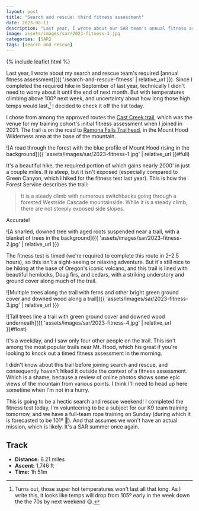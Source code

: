 ```yaml
---
layout: post
title: "Search and rescue: third fitness assessment"
date: 2023-08-11
description: "Last year, I wrote about our SAR team's annual fitness assessment. With temperatures expecting to exceed 100º in the Northwest next week, I decided to check it off the list today."
image: assets/images/sar/2023-fitness-1.jpg
categories: [SAR]
tags: [search and rescue]
---
```


{% include leaflet.html %}

Last year, I wrote about my search and rescue team's required [annual fitness assessment]({{ '/search-and-rescue-fitness' | relative_url }}). Since I completed the required hike in September of last year, technically I didn't need to worry about it until the end of next month. But with temperatures climbing above 100º next week, and uncertainty about how long those high temps would last,[^1] I decided to check it off the list today.

[^1]: Turns out, those super hot temperatures won't last all that long. As I write this, it looks like temps will drop from 105º early in the week down the the 70s by next weekend 😌.

I chose from among the approved routes the [Cast Creek trail](https://www.fs.usda.gov/recarea/mthood/recreation/hiking/recarea/?recid=53350&actid=50), which was the venue for my training cohort's initial fitness assessment when I joined in 2021. The trail is on the road to [Ramona Falls Trailhead](https://www.fs.usda.gov/recarea/mthood/recarea/?recid=53600),  in the Mount Hood Wilderness area at the base of the mountain.

![A road through the forest with the blue profile of Mount Hood rising in the background]({{ 'assets/images/sar/2023-fitness-1.jpg' | relative_url }}#full)

It's a beautiful hike, the required portion of which gains nearly 2000' in just a couple miles. It is steep, but it isn't exposed (especially compared to Green Canyon, which I hiked for the fitness test last year). This is how the Forest Service describes the trail:

> It is a steady climb with numerous switchbacks going through a forested Westside Cascade mountainside. While it is a steady climb, there are not steeply exposed side slopes.

Accurate!

![A snarled, downed tree with aged roots suspended near a trail, with a blanket of trees in the background]({{ 'assets/images/sar/2023-fitness-2.jpg' | relative_url }})

The fitness test is timed (we're required to complete this route in 2–2.5 hours), so this isn't a sight-seeing or relaxing adventure. But it's still nice to be hiking at the base of Oregon's iconic volcano, and this trail is lined with beautiful hemlocks, Doug firs, and cedars, with a striking understory and ground cover along much of the trail.

![Multiple trees along the trail with ferns and other bright green ground cover and downed wood along a trail]({{ 'assets/images/sar/2023-fitness-3.jpg' | relative_url }})

![Tall trees line a trail with green ground cover and downed wood underneath]({{ 'assets/images/sar/2023-fitness-4.jpg' | relative_url }}#float)

It's a weekday, and I saw only four other people on the trail. This isn't among the most popular trails near Mt. Hood, which his great if you're looking to knock out a timed fitness assessment in the morning.

I didn't know about this trail before joining search and rescue, and consequently haven't hiked it outside the context of a fitness assessment. Which is a shame, because a review of online photos shows some epic views of the mountain from various points. I think I'll need to head up here sometime when I'm not in a hurry.

This is going to be a hectic search and rescue weekend! I completed the fitness test today, I'm volunteering to be a subject for our K9 team training tomorrow, and we have a full-team rope training on Sunday (during which it is forecasted to be 101º 🥵). And that assumes we won't have an actual mission, which is likely. It's a SAR summer once again.

## Track

- **Distance:** 6.21 miles
-  **Ascent:** 1,746 ft
-  **Time:** 1h 51m

 <div class="map" id="map"></div>

<script>
    var map = L.map('map').setView([45.38244, -121.85520], 14)    
    var fitnessFeature = {% include data/2023/2023-fitness-assessment.html %}

        L.tileLayer('{{ site.data.maptiles.tiles }}', {
        attribution: '{{ site.data.maptiles.attribution }}',
        subdomains: 'abcd',
        maxZoom: 19
        }).addTo(map);

    L.geoJSON(fitnessFeature, {color: '{{ site.data.maptiles.color }}'}).addTo(map);
</script>
